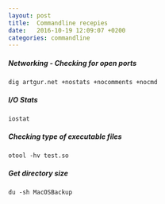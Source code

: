 ```yaml
---
layout: post
title:  Commandline recepies
date:   2016-10-19 12:09:07 +0200
categories: commandline
---
```




##### Networking - Checking for open ports

    dig artgur.net +nostats +nocomments +nocmd

##### I/O Stats

    iostat

##### Checking type of executable files

    otool -hv test.so

##### Get directory size

    du -sh MacOSBackup
